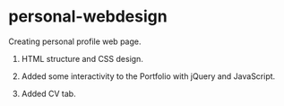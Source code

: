 personal-webdesign
==================

Creating personal profile web page.

1) HTML structure and CSS design.

2) Added some interactivity to the Portfolio with jQuery and JavaScript.

3) Added CV tab.

